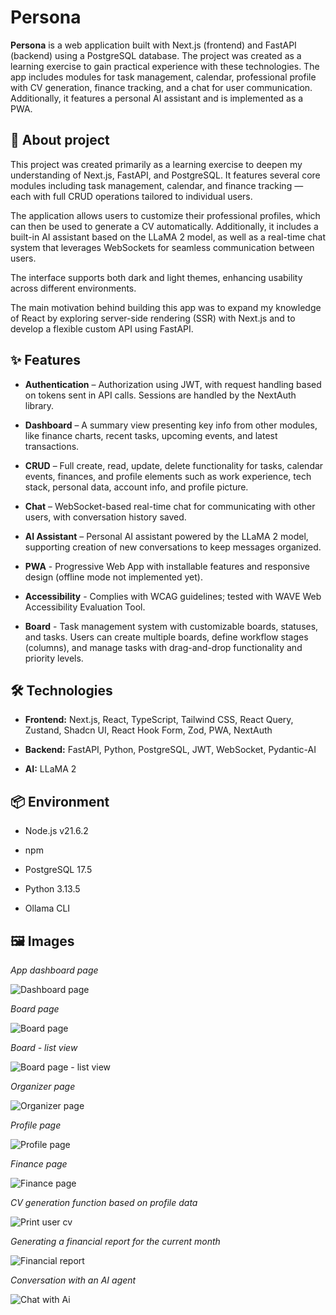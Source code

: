 # Persona

**Persona** is a web application built with Next.js (frontend) and FastAPI (backend) using a PostgreSQL database. The project was created as a learning exercise to gain practical experience with these technologies. The app includes modules for task management, calendar, professional profile with CV generation, finance tracking, and a chat for user communication. Additionally, it features a personal AI assistant and is implemented as a PWA.




## 📖 About project

This project was created primarily as a learning exercise to deepen my understanding of Next.js, FastAPI, and PostgreSQL. It features several core modules including task management, calendar, and finance tracking — each with full CRUD operations tailored to individual users.

  
The application allows users to customize their professional profiles, which can then be used to generate a CV automatically. Additionally, it includes a built-in AI assistant based on the LLaMA 2 model, as well as a real-time chat system that leverages WebSockets for seamless communication between users.

  
The interface supports both dark and light themes, enhancing usability across different environments.

  
The main motivation behind building this app was to expand my knowledge of React by exploring server-side rendering (SSR) with Next.js and to develop a flexible custom API using FastAPI.

  


## ✨ Features

- **Authentication** – Authorization using JWT, with request handling based on tokens sent in API calls. Sessions are handled by the NextAuth library.

-  **Dashboard** – A summary view presenting key info from other modules, like finance charts, recent tasks, upcoming events, and latest transactions.

-  **CRUD** – Full create, read, update, delete functionality for tasks, calendar events, finances, and profile elements such as work experience, tech stack, personal data, account info, and profile picture.

-  **Chat** – WebSocket-based real-time chat for communicating with other users, with conversation history saved.

-  **AI Assistant** – Personal AI assistant powered by the LLaMA 2 model, supporting creation of new conversations to keep messages organized.

-  **PWA** - Progressive Web App with installable features and responsive design (offline mode not implemented yet).

- **Accessibility** - Complies with WCAG guidelines; tested with WAVE Web Accessibility Evaluation Tool.

- **Board** - Task management system with customizable boards, statuses, and tasks. Users can create multiple boards, define workflow stages (columns), and manage tasks with drag-and-drop functionality and priority levels.
  

## 🛠 Technologies

-  **Frontend:** Next.js, React, TypeScript, Tailwind CSS, React Query, Zustand, Shadcn UI, React Hook Form, Zod, PWA, NextAuth

-  **Backend:** FastAPI, Python, PostgreSQL, JWT, WebSocket, Pydantic-AI

-  **AI:** LLaMA 2


  

## 📦 Environment

- Node.js v21.6.2

- npm

- PostgreSQL 17.5

- Python 3.13.5

- Ollama CLI




## 🖼️ Images

_App dashboard page_

![Dashboard page](/app-images/Dashboard.PNG)


_Board page_

![Board page](/app-images/board.gif)


_Board - list view_

![Board page - list view](/app-images/board-list-view.PNG)


_Organizer page_

![Organizer page](/app-images/Organizer.PNG)



_Profile page_

![Profile page](/app-images/Profile.PNG)



_Finance page_

![Finance page](/app-images/Finance.PNG)




_CV generation function based on profile data_

![Print user cv](/app-images/print-cv.gif)



_Generating a financial report for the current month_

![Financial report](/app-images/finance-report.gif)



_Conversation with an AI agent_

![Chat with Ai](/app-images/ai-chat.gif)


